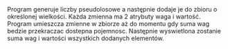 </PL>
Program generuje liczby pseudolosowe a następnie dodaje je do zbioru o określonej wielkości. Każda zmienna ma 2 atrybuty waga i wartość. Program umieszcza zmienne w zbiorze aż do momentu gdy suma wag bedzie przekraczac dostepna pojemnosc. Następnie wyswietlona zostanie suma wag i wartości wszystkich dodanych elementów.
